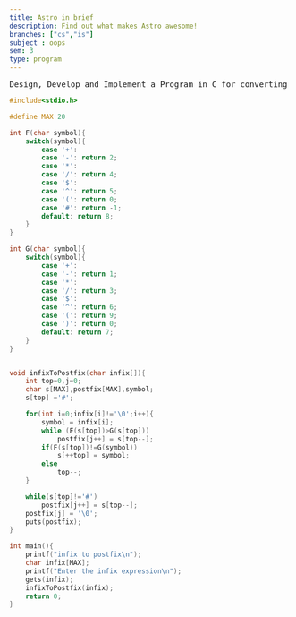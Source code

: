 ```yaml
---
title: Astro in brief
description: Find out what makes Astro awesome!
branches: ["cs","is"]
subject : oops
sem: 3
type: program
---
```


<pre>
Design, Develop and Implement a Program in C for converting an Infix Expression to Postfix Expression. Program should support for both parenthesizedand free parenthesized expressions with the operators: +, -, *, /, %(Remainder), ^(Power) and alphanumeric operands.
</pre>

```c
#include<stdio.h>

#define MAX 20

int F(char symbol){
	switch(symbol){
		case '+':
		case '-': return 2;
		case '*':
		case '/': return 4;
		case '$':
		case '^': return 5;
		case '(': return 0;
		case '#': return -1;
		default: return 8;
	}
}

int G(char symbol){
	switch(symbol){
		case '+':
		case '-': return 1;
		case '*':
		case '/': return 3;
		case '$':
		case '^': return 6;
		case '(': return 9;
		case ')': return 0;
		default: return 7;
	}
}


void infixToPostfix(char infix[]){
	int top=0,j=0;
    char s[MAX],postfix[MAX],symbol;
    s[top] ='#';

    for(int i=0;infix[i]!='\0';i++){
        symbol = infix[i];
        while (F(s[top])>G(s[top]))
            postfix[j++] = s[top--];
        if(F(s[top])!=G(symbol))
            s[++top] = symbol;
        else
            top--;
    }

    while(s[top]!='#')
        postfix[j++] = s[top--];
    postfix[j] = '\0';
    puts(postfix);
}

int main(){
    printf("infix to postfix\n");
    char infix[MAX];
    printf("Enter the infix expression\n");
    gets(infix);
    infixToPostfix(infix);
    return 0;
}
```